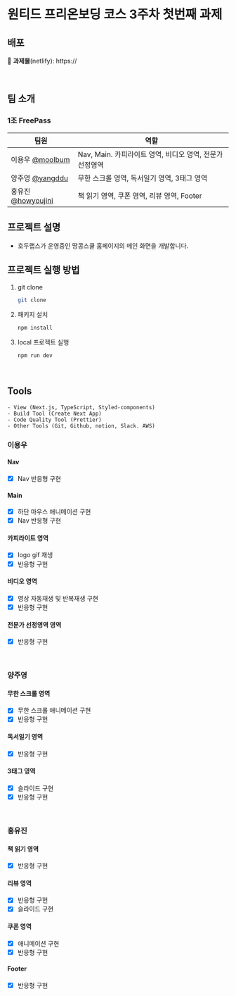 <h1>원티드 프리온보딩 코스 3주차 첫번째 과제</h1>

## 배포

🔗 **과제물**(netlify): https://

<br>

## 팀 소개

### 1조 FreePass

| 팀원                                                | 역할                                                     |
| --------------------------------------------------- | -------------------------------------------------------- |
| 이용우 [@moolbum](https://github.com/moolbum)       | Nav, Main. 카피라이트 영역, 비디오 영역, 전문가 선정영역 |
| 양주영 [@yangddu](https://github.com/yangddu)       | 무한 스크롤 영역, 독서일기 영역, 3태그 영역              |
| 홍유진 [@howyoujini](https://github.com/howyoujini) | 책 읽기 영역, 쿠폰 영역, 리뷰 영역, Footer               |

## 프로젝트 설명

- 호두랩스가 운영중인 땅콩스쿨 홈페이지의 메인 화면을 개발합니다.

## 프로젝트 실행 방법

1. git clone
   ```bash
   git clone
   ```
2. 패키지 설치
   ```bash
   npm install
   ```
3. local 프로젝트 실행
   ```bash
   npm run dev
   ```

<br>

## Tools

```
- View (Next.js, TypeScript, Styled-components)
- Build Tool (Create Next App)
- Code Quality Tool (Prettier)
- Other Tools (Git, Github, notion, Slack. AWS)
```

### 이용우

#### Nav

- [x] Nav 반응형 구현

#### Main

- [x] 하단 마우스 애니메이션 구현
- [x] Nav 반응형 구현

#### 카피라이트 영역

- [x] logo gif 재생
- [x] 반응형 구현

#### 비디오 영역

- [x] 영상 자동재생 및 반복재생 구현
- [x] 반응형 구현

#### 전문가 선정영역 영역

- [x] 반응형 구현

<br>

### 양주영

#### 무한 스크롤 영역

- [x] 무한 스크롤 애니메이션 구현
- [x] 반응형 구현

#### 독서일기 영역

- [x] 반응형 구현

#### 3태그 영역

- [x] 슬라이드 구현
- [x] 반응형 구현

<br>

### 홍유진

#### 책 읽기 영역

- [x] 반응형 구현

#### 리뷰 영역

- [x] 반응형 구현
- [x] 슬라이드 구현

#### 쿠폰 영역

- [x] 애니메이션 구현
- [x] 반응형 구현

#### Footer

- [x] 반응형 구현

<br>
